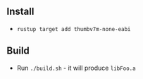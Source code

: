 ## Install
* `rustup target add thumbv7m-none-eabi`

## Build
* Run `./build.sh` - it will produce `libFoo.a`

